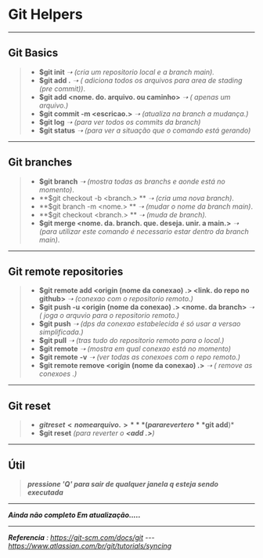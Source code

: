 # Git Helpers

----

## Git Basics

> - **$git init**    *➝ (cria um repositorio local e a branch main).*
> - **$git add  .** *➝ ( adiciona todos os arquivos para area de stading (pre commit))*.
> - **$git add <nome. do. arquivo. ou caminho>**  *➝ ( apenas um arquivo.)*
> - **$git commit -m <escricao.>**  *➝ (atualiza na branch a mudança.)*
> - **$git log**  *➝ (para ver todos os commits da branch)*
> - **$git status**  *➝ (para ver a situação que o comando está gerando)*

----

## Git branches

> - **$git branch**  *➝ (mostra todas as branchs e aonde está no momento)*.
> - **$git checkout -b  <branch.> ** *➝ (cria uma nova branch)*.
> - **$git branch -m <nome.> **       *➝ (mudar o nome da branch main)*.
> - **$git checkout <branch.> **     *➝  (muda de branch).*
> - **$git merge <nome. da. branch. que. deseja. unir. a main.>**  *➝ (para utilizar este comando é necessario estar dentro da branch main)*.

----

## Git remote repositories

> - **$git remote add <origin (nome da conexao) .>  <link. do repo no github>**  *➝ (conexao com o repositorio remoto.)*
> - **$git push -u  <origin (nome da conexao) .>    <nome. da branch>**  *➝ ( joga o arquvio para o repositorio remoto.)*
> - **$git push**  *➝ (dps da conexao estabelecida é só usar a versao simplificada.)*
> - **$git pull**    *➝ (tras tudo do repositorio remoto para o local.)*
> - **$git remote**  *➝ (mostra em qual conexao está no momento)*
> - **$git remote** **-v**  *➝ (ver todas as conexoes com o repo remoto.)*
> - **$git remote remove <origin (nome da conexao) .>**  *➝ ( remove as conexoes .)*

----

## Git reset

> - **$git reset <nomearquivo.>**      *(para reverter o **$git add**)*
> -  **$git reset**      *(para reverter o **<add .>**)*  

----

## Útil

> ***pressione 'Q' para sair de qualquer janela q esteja sendo executada***

---

***Ainda não completo Em atualização.....***

----

***Referencia** : https://git-scm.com/docs/git --- https://www.atlassian.com/br/git/tutorials/syncing*
